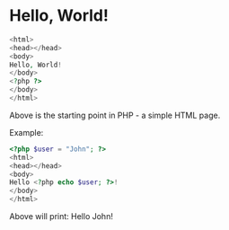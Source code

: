 # Hello, World!

```php
<html>
<head></head>
<body>
Hello, World!
</body>
<?php ?>
</body>
</html> 
``` 
Above is the starting point in PHP - a simple HTML page.

Example:

```php
<?php $user = "John"; ?>
<html>
<head></head>
<body>
Hello <?php echo $user; ?>!
</body>
</html>
```

Above will print: Hello John!
